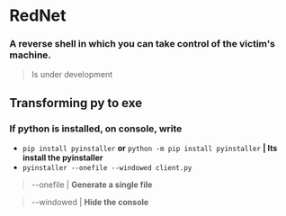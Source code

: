 # **RedNet**

### A reverse shell in which you can take control of the victim's machine.
> Is under development

## Transforming py to exe

### If python is installed, on console, write
- ``` pip install pyinstaller ``` **or** ``` python -m pip install pyinstaller ``` **| Its install the pyinstaller**
- ``` pyinstaller --onefile --windowed client.py ``` 
> --onefile | **Generate a single file**

> --windowed | **Hide the console**

